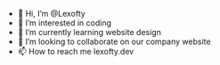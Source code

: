 - 👋 Hi, I’m @Lexofty
- 👀 I’m interested in coding
- 🌱 I’m currently learning website design
- 💞️ I’m looking to collaborate on our company website
- 📫 How to reach me lexofty.dev

<!---
Lexofty/Lexofty is a ✨ special ✨ repository because its `README.md` (this file) appears on your GitHub profile.
You can click the Preview link to take a look at your changes.
--->
